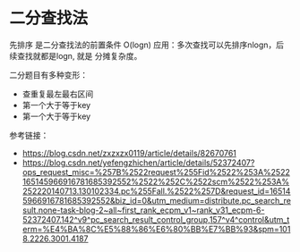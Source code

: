 # 二分查找法
先排序 是二分查找法的前置条件
O(logn)
应用：多次查找可以先排序nlogn，后续查找就都是logn,
就是 分摊复杂度。

二分题目有多种变形：
- 查重复最左最右区间
- 第一个大于等于key
- 第一个大于等于key

参考链接：
- https://blog.csdn.net/zxzxzx0119/article/details/82670761
- https://blog.csdn.net/yefengzhichen/article/details/52372407?ops_request_misc=%257B%2522request%255Fid%2522%253A%2522165145966916781685392552%2522%252C%2522scm%2522%253A%252220140713.130102334.pc%255Fall.%2522%257D&request_id=165145966916781685392552&biz_id=0&utm_medium=distribute.pc_search_result.none-task-blog-2~all~first_rank_ecpm_v1~rank_v31_ecpm-6-52372407.142^v9^pc_search_result_control_group,157^v4^control&utm_term=%E4%BA%8C%E5%88%86%E6%80%BB%E7%BB%93&spm=1018.2226.3001.4187

